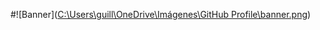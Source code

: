 #![Banner]([C:\Users\guill\OneDrive\Imágenes\GitHub Profile\banner.png](https://github.com/GuilleVe09/GuilleVe09/blob/main/Enjoy%20the%20process!!.png))


<!--
**GuilleVe09/GuilleVe09** is a ✨ _special_ ✨ repository because its `README.md` (this file) appears on your GitHub profile.

Here are some ideas to get you started:

- 🔭 I’m currently working on ...
- 🌱 I’m currently learning ... about mobile app development using FLutter
- 👯 I’m looking to collaborate on ...
- 🤔 I’m looking for help with ...
- 💬 Ask me about ...
- 📫 How to reach me: ...
- 😄 Pronouns: ...
- ⚡ Fun fact: ...
-->
